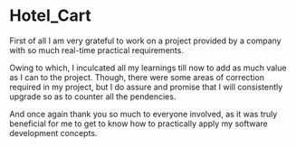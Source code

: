# Hotel_Cart

First of all I am very grateful to work on a project provided by a 
company with so much real-time practical requirements.

Owing to which, I inculcated all my learnings till now to add as
much value as I can to the project. Though, there were some 
areas of correction required in my project, but I do assure and
promise that I will consistently upgrade so as to counter all the
pendencies. 

And once again thank you so much to everyone involved, as it was 
truly beneficial for me to get to know how to practically apply 
my software development concepts.
